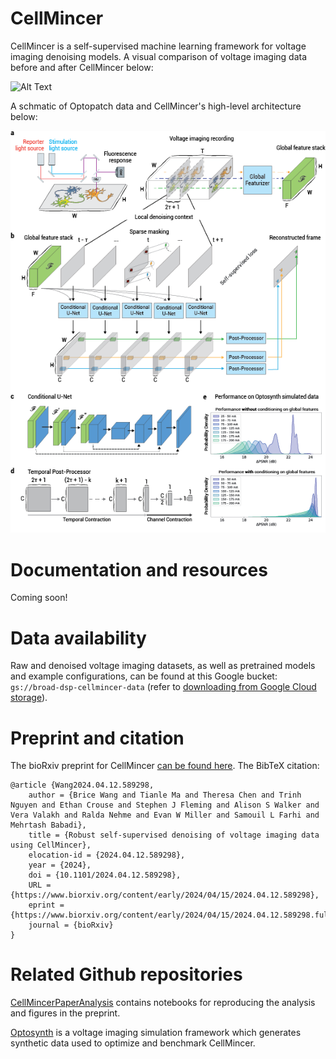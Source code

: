 CellMincer
===========

CellMincer is a self-supervised machine learning framework for voltage imaging denoising models. A visual comparison of voltage imaging data before and after CellMincer below:

![Alt Text](./docs/source/_static/graphics/raw_denoised_traces.gif)

A schmatic of Optopatch data and CellMincer's high-level architecture below:

![Alt Text](./docs/source/_static/graphics/fig1-cellmincer-schem.png)

# Documentation and resources

Coming soon!

# Data availability

Raw and denoised voltage imaging datasets, as well as pretrained models and example configurations, can be found at this Google bucket: `gs://broad-dsp-cellmincer-data` (refer to [downloading from Google Cloud storage](https://cloud.google.com/storage/docs/uploads-downloads)).

# Preprint and citation
The bioRxiv preprint for CellMincer [can be found here](https://www.biorxiv.org/content/10.1101/2024.04.12.589298v1). The BibTeX citation:
```
@article {Wang2024.04.12.589298,
	author = {Brice Wang and Tianle Ma and Theresa Chen and Trinh Nguyen and Ethan Crouse and Stephen J Fleming and Alison S Walker and Vera Valakh and Ralda Nehme and Evan W Miller and Samouil L Farhi and Mehrtash Babadi},
	title = {Robust self-supervised denoising of voltage imaging data using CellMincer},
	elocation-id = {2024.04.12.589298},
	year = {2024},
	doi = {10.1101/2024.04.12.589298},
	URL = {https://www.biorxiv.org/content/early/2024/04/15/2024.04.12.589298},
	eprint = {https://www.biorxiv.org/content/early/2024/04/15/2024.04.12.589298.full.pdf},
	journal = {bioRxiv}
}
```

# Related Github repositories

[CellMincerPaperAnalysis](https://github.com/cellarium-ai/CellMincerPaperAnalysis) contains notebooks for reproducing the analysis and figures in the preprint.

[Optosynth](https://github.com/cellarium-ai/Optosynth) is a voltage imaging simulation framework which generates synthetic data used to optimize and benchmark CellMincer.